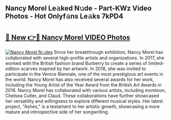 ## Nancy Morel Le𝚊ked N𝚞de - Part-KWz Video Photos - Hot Onlyf𝚊ns Le𝚊ks 7kPD4

# <h2><a href="http://ac2082.deff.icu/?id=Nancy+Morel">🔗 New 👉🔴 Nancy Morel VIDEO Photos</a></h2>

[![Nancy Morel N𝚞des](https://i.imgur.com/rIISA9y.gif)](http://ac2082.deff.icu/?id=Nancy+Morel)
Since her breakthrough exhibition, Nancy Morel has collaborated with several high-profile artists and organizations. In 2017, she worked with the British fashion brand Burberry to create a series of limited-edition scarves inspired by her artwork. In 2018, she was invited to participate in the Venice Biennale, one of the most prestigious art events in the world. Nancy Morel has also received several awards for her work, including the Young Artist of the Year Award from the British Art Awards in 2016. Nancy Morel has collaborated with various artists, including mxmtoon, Chelsea Cutler, and Claud. These collaborations have further showcased her versatility and willingness to explore different musical styles. Her latest project, "Ashes," is a testament to her artistic growth, showcasing a more mature and introspective side of her songwriting.
